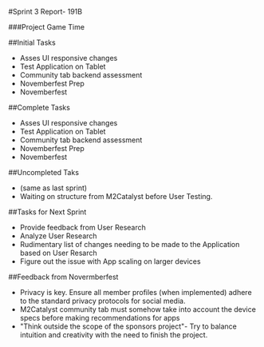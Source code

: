 
#Sprint 3 Report- 191B

###Project Game Time

##Initial Tasks
+ Asses UI responsive changes
+ Test Application on Tablet
+ Community tab backend assessment
+ Novemberfest Prep
+ Novemberfest

##Complete Tasks
+ Asses UI responsive changes
+ Test Application on Tablet
+ Community tab backend assessment
+ Novemberfest Prep
+ Novemberfest


##Uncompleted Taks
+ (same as last sprint)
+ Waiting on structure from M2Catalyst before User Testing.

##Tasks for Next Sprint
+ Provide feedback from User Research
+ Analyze User Research
+ Rudimentary list of changes needing to be made to the Application based on User Resarch
+ Figure out the issue with App scaling on larger devices

##Feedback from Novermberfest
+ Privacy is key. Ensure all member profiles (when implemented) adhere to the standard privacy protocols for social media.
+ M2Catalyst community tab must somehow take into account the device specs before making recommendations for apps
+ "Think outside the scope of the sponsors project"- Try to balance intuition and creativity with the need to finish the project.
